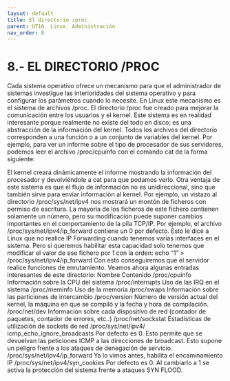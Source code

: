 ```yaml
---
layout: default
title: El directorio /proc
parent: UT10. Linux. Administración
nav_order: 8
---
```


# 8.- EL DIRECTORIO /PROC

Cada sistema operativo ofrece un mecanismo para que el administrador de sistemas investigue las interioridades del sistema operativo y para configurar los parámetros cuando lo necesite. En Linux este mecanismo es el sistema de archivos /proc.
El directorio /proc fue creado para mejorar la comunicación entre los usuarios y el kernel. Este sistema es en realidad interesante porque realmente no existe del todo en disco; es una abstracción de la información del kernel. Todos los archivos del directorio corresponden a una función o a un conjunto de variables del kernel.
Por ejemplo, para ver un informe sobre el tipo de procesador de sus servidores, podemos leer el archivo /proc/cpuinfo con el comando cat de la forma siguiente:
 
El kernel creará dinámicamente el informe mostrando la información del procesador y devolviéndole a cat para que podamos verlo.
Otra ventaja de este sistema es que el flujo de información no es unidireccional, sino que también sirve para enviar información al kernel. Por ejemplo, un vistazo al directorio /proc/sys/net/ipv4 nos mostrará un montón de ficheros con permiso de escritura.
La mayoría de los ficheros de este fichero contienen solamente un número, pero su modificación puede suponer cambios importantes en el comportamiento de la pila TCP/IP.
Por ejemplo, el archivo /proc/sys/net/ipv4/ip_forward contiene un 0 por defecto. Esto le dice a Linux que no realice IP Forwarding cuando tenemos varias interfaces en el sistema. Pero si queremos habilitar esta capacidad solo tenemos que modificar el valor de ese fichero por 1 con la orden:
echo “1” > /proc/sys/net/ipv4/ip_forward
Con esto conseguiremos que el servidor realice funciones de enrutamiento.
Veamos ahora algunas entradas interesantes de este directorio:
Nombre	Contenido
/proc/cpuinfo	Información sobre la CPU del sistema
/proc/interrupts	Uso de las IRQ en el sistema
/proc/meminfo	Uso de la memoria
/proc/swaps	Información sobre las particiones de intercambio
/proc/version	Número de versión actual del kernel, la máquina en que se compiló y la fecha y hora de compilación.
/proc/net/dev	Información sobre cada dispositivo de red (contador de paquetes, contador de errores, etc..)
/proc/net/sockstat	Estadísticas de utilización de sockets de red
/proc/sys/net/ipv4/
icmp_echo_ignore_broadcasts	Por defecto es 0. Esto permite que se devuelvan las peticiones ICMP a las direcciones de broadcast. Esto supone un peligro frente a los ataques de denegación de servicio.
/proc/sys/net/ipv4/ip_forward	Ya lo vimos antes, habilita el encaminamiento IP
/proc/sys/net/ipv4/syn_cookies	Por defecto es 0. Al cambiarlo a 1 se activa la protección del sistema frente a ataques SYN FLOOD.


